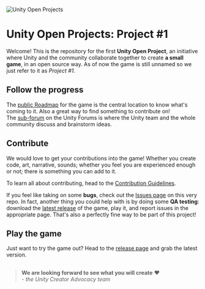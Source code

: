 ![Unity Open Projects](https://imgur.com/Y0svl0w.png)
# Unity Open Projects: Project #1

Welcome! This is the repository for the first **Unity Open Project**, an initiative where Unity and the community collaborate together to create **a small game**, in an open source way. As of now the game is still unnamed so we just refer to it as *Project #1*.

## Follow the progress
The [public Roadmap](#) for the game is the central location to know what's coming to it. Also a great way to find something to contribute on!  
The [sub-forum](https://forum.unity.com/forums/unity-open-projects.531/) on the Unity Forums is where the Unity team and the whole community discuss and brainstorm ideas.

## Contribute
We would love to get your contributions into the game! Whether you create code, art, narrative, sounds; whether you feel you are experienced enough or not; there is something you can add to it.

To learn all about contributing, head to the [Contribution Guidelines](https://docs.google.com/document/d/1PwBF4yQl69RxvVHZ2m2iiy5pYjd9QO-VcuXWDjB7QwA/edit#).

If you feel like taking on some **bugs**, check out the [Issues page](https://github.com/UnityTechnologies/UOP1/issues) on this very repo. In fact, another thing you could help with is by doing some **QA testing**: download the [latest release](https://github.com/UnityTechnologies/UOP1/releases) of the game, play it, and report issues in the appropriate page. That's also a perfectly fine way to be part of this project!

## Play the game
Just want to try the game out? Head to the [release page](https://github.com/UnityTechnologies/UOP1/releases) and grab the latest version.

##

> **We are looking forward to see what you will create** ❤  
> *- the Unity Creator Advocacy team*
